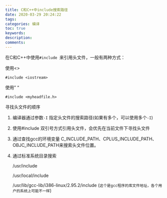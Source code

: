 ```yaml
---
title: C和C++中include搜索路径
date: 2020-03-29 20:24:22
tags:
categories: 编译
toc: true
keywords:
description: 
comments: 
---
```


在C和C++中使用`#include `来引用头文件，一般有两种方式：

使用<>

```
#include <iostream>
```

使用” “

```
#include <myheadfile.h>
```

寻找头文件的顺序

1. 编译器通过参数`-I` 指定头文件的搜索路径(如果有多个，可以使用多个`-I`)

2. 使用#include 双引号方式引用头文件，会优先在当前文件下寻找头文件

3. 通过查找gcc的环境变量 C_INCLUDE_PATH、CPLUS_INCLUDE_PATH、OBJC_INCLUDE_PATH来搜索头文件位置。 

4. 通过标准系统目录搜索

   /usr/include 

   /usr/local/include 

   /usr/lib/gcc-lib/i386-linux/2.95.2/include   (`这个是gcc程序的库文件地址，各个用户的系统上可能不一样`)

